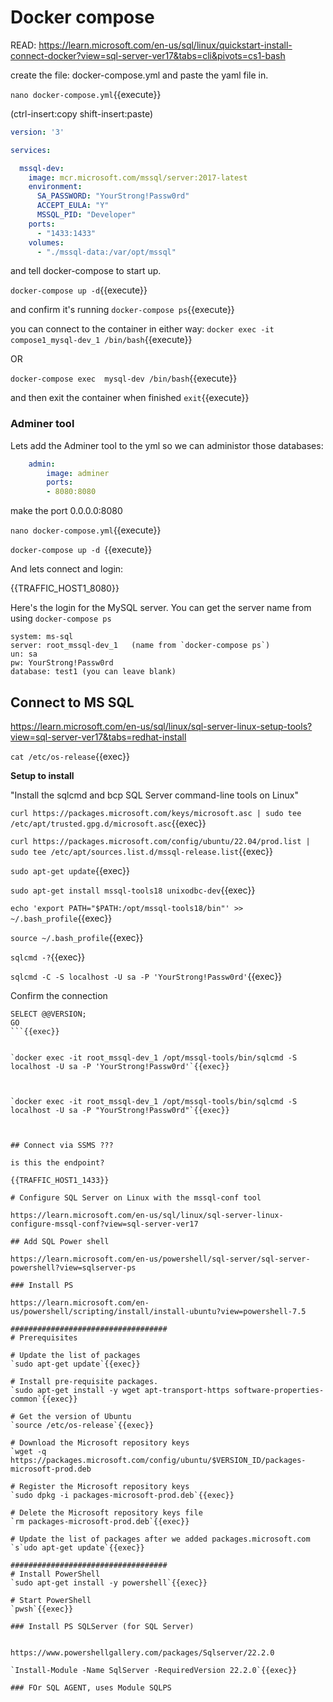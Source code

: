 # Docker compose


READ: https://learn.microsoft.com/en-us/sql/linux/quickstart-install-connect-docker?view=sql-server-ver17&tabs=cli&pivots=cs1-bash

create the file: docker-compose.yml  and paste the yaml file in.

`nano docker-compose.yml`{{execute}}

(ctrl-insert:copy shift-insert:paste)



```yaml
version: '3'

services:

  mssql-dev:
    image: mcr.microsoft.com/mssql/server:2017-latest
    environment:
      SA_PASSWORD: "YourStrong!Passw0rd"
      ACCEPT_EULA: "Y"
      MSSQL_PID: "Developer"
    ports:
      - "1433:1433"
    volumes:
      - "./mssql-data:/var/opt/mssql"
```


and tell docker-compose to start up.

`docker-compose up -d`{{execute}}

and confirm it's running
`docker-compose ps`{{execute}}


you can connect to the container in either way:
`docker exec -it compose1_mysql-dev_1 /bin/bash`{{execute}}

OR

`docker-compose exec  mysql-dev /bin/bash`{{execute}}

and then exit the container when finished
`exit`{{execute}}

### Adminer tool

Lets add the Adminer tool to the yml so we can administor those databases:

``` yaml
    admin:
        image: adminer
        ports:
        - 8080:8080
```

make the port 0.0.0.0:8080

`nano docker-compose.yml`{{execute}}

`docker-compose up -d `{{execute}}

And lets connect and login:


{{TRAFFIC_HOST1_8080}}

Here's the login for the MySQL server. You can get the server name from using `docker-compose ps`

```
system: ms-sql
server: root_mssql-dev_1   (name from `docker-compose ps`)
un: sa
pw: YourStrong!Passw0rd
database: test1 (you can leave blank)
```




## Connect to MS SQL

https://learn.microsoft.com/en-us/sql/linux/sql-server-linux-setup-tools?view=sql-server-ver17&tabs=redhat-install

`cat /etc/os-release`{{exec}}


**Setup to install**

"Install the sqlcmd and bcp SQL Server command-line tools on Linux"

`curl https://packages.microsoft.com/keys/microsoft.asc | sudo tee /etc/apt/trusted.gpg.d/microsoft.asc`{{exec}}

`curl https://packages.microsoft.com/config/ubuntu/22.04/prod.list | sudo tee /etc/apt/sources.list.d/mssql-release.list`{{exec}}

`sudo apt-get update`{{exec}}

`sudo apt-get install mssql-tools18 unixodbc-dev`{{exec}}

`echo 'export PATH="$PATH:/opt/mssql-tools18/bin"' >> ~/.bash_profile`{{exec}}

`source ~/.bash_profile`{{exec}}

`sqlcmd -?`{{exec}}

`sqlcmd -C -S localhost -U sa -P 'YourStrong!Passw0rd'`{{exec}}

Confirm the connection

```
SELECT @@VERSION;
GO
```{{exec}}


`docker exec -it root_mssql-dev_1 /opt/mssql-tools/bin/sqlcmd -S localhost -U sa -P 'YourStrong!Passw0rd'`{{exec}}



`docker exec -it root_mssql-dev_1 /opt/mssql-tools/bin/sqlcmd -S localhost -U sa -P "YourStrong!Passw0rd"`{{exec}}



## Connect via SSMS ???

is this the endpoint?

{{TRAFFIC_HOST1_1433}}

# Configure SQL Server on Linux with the mssql-conf tool

https://learn.microsoft.com/en-us/sql/linux/sql-server-linux-configure-mssql-conf?view=sql-server-ver17

## Add SQL Power shell

https://learn.microsoft.com/en-us/powershell/sql-server/sql-server-powershell?view=sqlserver-ps

### Install PS

https://learn.microsoft.com/en-us/powershell/scripting/install/install-ubuntu?view=powershell-7.5

###################################
# Prerequisites

# Update the list of packages
`sudo apt-get update`{{exec}}

# Install pre-requisite packages.
`sudo apt-get install -y wget apt-transport-https software-properties-common`{{exec}}

# Get the version of Ubuntu
`source /etc/os-release`{{exec}}

# Download the Microsoft repository keys
`wget -q https://packages.microsoft.com/config/ubuntu/$VERSION_ID/packages-microsoft-prod.deb

# Register the Microsoft repository keys
`sudo dpkg -i packages-microsoft-prod.deb`{{exec}}

# Delete the Microsoft repository keys file
`rm packages-microsoft-prod.deb`{{exec}}

# Update the list of packages after we added packages.microsoft.com
`s`udo apt-get update`{{exec}}

###################################
# Install PowerShell
`sudo apt-get install -y powershell`{{exec}}

# Start PowerShell
`pwsh`{{exec}}

### Install PS SQLServer (for SQL Server)


https://www.powershellgallery.com/packages/Sqlserver/22.2.0

`Install-Module -Name SqlServer -RequiredVersion 22.2.0`{{exec}}

### FOr SQL AGENT, uses Module SQLPS
